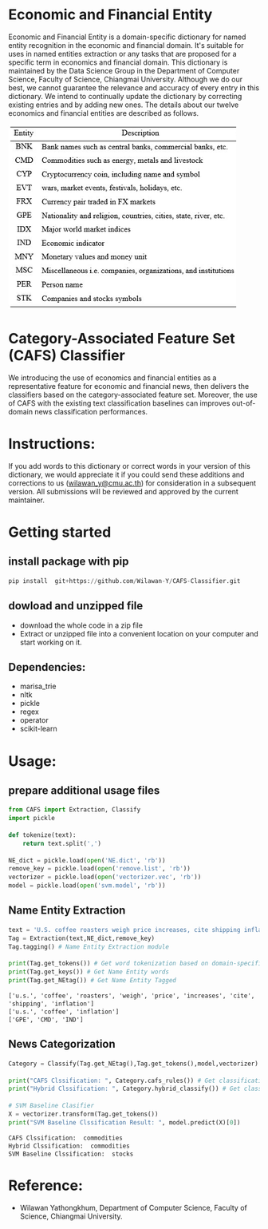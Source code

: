 # Economic and Financial Entity
Economic and Financial Entity is a domain-specific dictionary for named entity recognition in the economic and financial domain. It's suitable for uses in named entities extraction or any tasks that are proposed for a specific term in economics and financial domain. This dictionary is maintained by the Data Science Group in the Department of Computer Science, Faculty of Science, Chiangmai University. Although we do our best, we cannot guarantee the relevance and accuracy of every entry in this dictionary. We intend to continually update the dictionary by correcting existing entries and by adding new ones. The details about our twelve economics and financial entities are described as follows. <br/>

![alt text](https://github.com/Wilawan-Y/CAFS-Classifier/blob/main/entity.jpg?raw=true)

# Category-Associated Feature Set (CAFS) Classifier
We introducing the use of economics and financial entities as a representative feature for economic and financial news, then delivers the classifiers based on the category-associated feature set. Moreover, the use of CAFS with the existing text classification baselines can improves out-of-domain news classification performances.  <br/>
# Instructions:
If you add words to this dictionary or correct words in your version of this dictionary, we would appreciate it if you could send these additions and corrections to us (wilawan_y@cmu.ac.th) for consideration in a subsequent version. All submissions will be reviewed and approved by the current maintainer.

# Getting started
## install package with pip
```python
pip install  git+https://github.com/Wilawan-Y/CAFS-Classifier.git
```
## dowload and unzipped file 
- download the whole code in a zip file 
- Extract or unzipped file into a convenient location on your computer and start working on it.
  
## Dependencies:
- marisa_trie <br/>
- nltk <br/>
- pickle <br/>
- regex <br/>
- operator <br/>
- scikit-learn <br/>

# Usage:
## prepare additional usage files
```python
from CAFS import Extraction, Classify
import pickle

def tokenize(text):
    return text.split(',')

NE_dict = pickle.load(open('NE.dict', 'rb'))
remove_key = pickle.load(open('remove.list', 'rb'))
vectorizer = pickle.load(open('vectorizer.vec', 'rb'))
model = pickle.load(open('svm.model', 'rb'))
```
## Name Entity Extraction
```python
text = 'U.S. coffee roasters weigh price increases, cite shipping inflation'
Tag = Extraction(text,NE_dict,remove_key)
Tag.tagging() # Name Entity Extraction module

print(Tag.get_tokens()) # Get word tokenization based on domain-specific dictionary
print(Tag.get_keys()) # Get Name Entity words
print(Tag.get_NEtag()) # Get Name Entity Tagged
```
```
['u.s.', 'coffee', 'roasters', 'weigh', 'price', 'increases', 'cite', 'shipping', 'inflation']
['u.s.', 'coffee', 'inflation']
['GPE', 'CMD', 'IND']
```
## News Categorization
```python
Category = Classify(Tag.get_NEtag(),Tag.get_tokens(),model,vectorizer)

print("CAFS Clssification: ", Category.cafs_rules()) # Get classification result from CAFS Clasifier
print("Hybrid Clssification: ", Category.hybrid_classify()) # Get classification result from Hybrid Approach

# SVM Baseline Clasifier
X = vectorizer.transform(Tag.get_tokens())
print("SVM Baseline Clssification Result: ", model.predict(X)[0])
```
```
CAFS Clssification:  commodities
Hybrid Clssification:  commodities
SVM Baseline Clssification:  stocks
```
# Reference:
- Wilawan Yathongkhum, Department of Computer Science, Faculty of Science, Chiangmai University.
